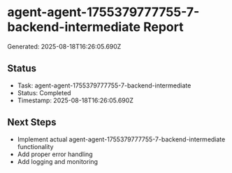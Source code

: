 # agent-agent-1755379777755-7-backend-intermediate Report

Generated: 2025-08-18T16:26:05.690Z

## Status
- Task: agent-agent-1755379777755-7-backend-intermediate
- Status: Completed
- Timestamp: 2025-08-18T16:26:05.690Z

## Next Steps
- Implement actual agent-agent-1755379777755-7-backend-intermediate functionality
- Add proper error handling
- Add logging and monitoring
